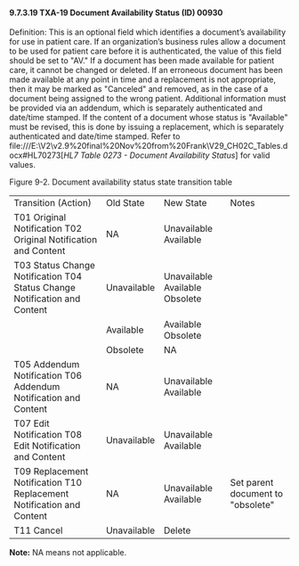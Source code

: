 #### 9.7.3.19 TXA-19 Document Availability Status (ID) 00930

Definition: This is an optional field which identifies a document’s availability for use in patient care. If an organization’s business rules allow a document to be used for patient care before it is authenticated, the value of this field should be set to "AV." If a document has been made available for patient care, it cannot be changed or deleted. If an erroneous document has been made available at any point in time and a replacement is not appropriate, then it may be marked as "Canceled" and removed, as in the case of a document being assigned to the wrong patient. Additional information must be provided via an addendum, which is separately authenticated and date/time stamped. If the content of a document whose status is "Available" must be revised, this is done by issuing a replacement, which is separately authenticated and date/time stamped. Refer to file:///E:\V2\v2.9%20final%20Nov%20from%20Frank\V29_CH02C_Tables.docx#HL70273[_HL7 Table 0273 - Document Availability Status_] for valid values.

Figure 9-2. Document availability status state transition table

|     |     |     |     |
| --- | --- | --- | --- |
| Transition (Action) | Old State | New State | Notes |
| T01 Original Notification T02 Original Notification and Content | NA | Unavailable Available |  |
| T03 Status Change Notification T04 Status Change Notification and Content | Unavailable | Unavailable Available Obsolete |  |
|  | Available | Available Obsolete |  |
|  | Obsolete | NA |  |
| T05 Addendum Notification T06 Addendum Notification and Content | NA | Unavailable Available |  |
| T07 Edit Notification T08 Edit Notification and Content | Unavailable | Unavailable Available |  |
| T09 Replacement Notification T10 Replacement Notification and Content | NA | Unavailable Available | Set parent document to "obsolete" |
| T11 Cancel | Unavailable | Delete |  |

**Note:** NA means not applicable.
